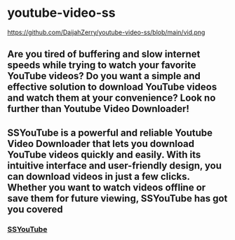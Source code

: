 # youtube-video-ss

https://github.com/DaijahZerry/youtube-video-ss/blob/main/vid.png

## **Are you tired of buffering and slow internet speeds while trying to watch your favorite YouTube videos? Do you want a simple and effective solution to download YouTube videos and watch them at your convenience? Look no further than Youtube Video Downloader!**

## **SSYouTube is a powerful and reliable Youtube Video Downloader that lets you download YouTube videos quickly and easily. With its intuitive interface and user-friendly design, you can download videos in just a few clicks. Whether you want to watch videos offline or save them for future viewing, SSYouTube has got you covered**

### [SSYouTube](https://www.bing.com/images/search?view=detailV2&ccid=7u%2bRt1nL&id=7A0F8ABAC4EDBDB3F591C13A1BAB0E460DF669DF&thid=OIP.7u-Rt1nLrI2w3livLooBbgHaEK&mediaurl=https%3a%2f%2fwww.thereviewsnow.com%2fwp-content%2fuploads%2f2021%2f11%2fGenYouTube-download-YouTube-videos.jpg&cdnurl=https%3a%2f%2fth.bing.com%2fth%2fid%2fR.eeef91b759cbac8db0de58af2e8a016e%3frik%3d32n2DUYOqxs6wQ%26pid%3dImgRaw%26r%3d0&exph=720&expw=1280&q=download+youtube+video+ss&simid=607994153779986884&FORM=IRPRST&ck=68774461A368DED4ACDF75B2A633D817&selectedIndex=1&itb=0)
